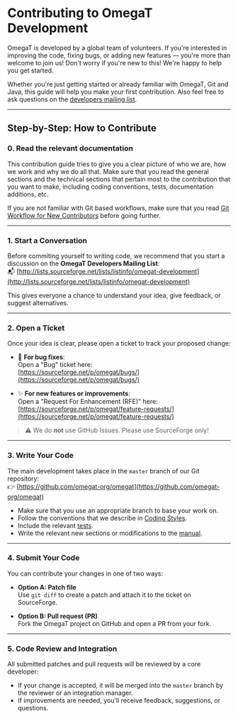 # Contributing to OmegaT Development

OmegaT is developed by a global team of volunteers. If you're interested in improving the code, fixing bugs, or adding new features — you're more than welcome to join us! Don't worry if you're new to this! We're happy to help you get started.

Whether you're just getting started or already familiar with OmegaT, Git and Java, this guide will help you make your first contribution. Also feel free to ask questions on the [developers mailing list](https://sourceforge.net/projects/omegat/lists/omegat-development).

---

## Step-by-Step: How to Contribute

### 0. Read the relevant documentation

This contribution guide tries to give you a clear picture of who we are, how we work and why we do all that. Make sure that you read the general sections and the technical sections that pertain most to the contribution that you want to make, including coding conventions, tests, documentation additions, etc.

If you are not familiar with Git based workflows, make sure that you read [Git Workflow for New Contributors](03.GitWorkFlows.md) before going further.

---

### 1. Start a Conversation

Before commiting yourself to writing code, we recommend that you start a discussion on the **OmegaT Developers Mailing List**:  
📬 [http://lists.sourceforge.net/lists/listinfo/omegat-development](http://lists.sourceforge.net/lists/listinfo/omegat-development)

This gives everyone a chance to understand your idea, give feedback, or suggest alternatives.

---

### 2. Open a Ticket

Once your idea is clear, please open a ticket to track your proposed change:

- 🐛 **For bug fixes**:  
  Open a "Bug" ticket here:  
  [https://sourceforge.net/p/omegat/bugs/](https://sourceforge.net/p/omegat/bugs/)

- ✨ **For new features or improvements**:  
  Open a "Request For Enhancement (RFE)" here:  
  [https://sourceforge.net/p/omegat/feature-requests/](https://sourceforge.net/p/omegat/feature-requests/)

> ⚠️ We do **not** use GitHub Issues. Please use SourceForge only!

---

### 3. Write Your Code

The main development takes place in the `master` branch of our Git repository:  
👉 [https://github.com/omegat-org/omegat](https://github.com/omegat-org/omegat)

- Make sure that you use an appropriate branch to base your work on.
- Follow the conventions that we describe in [Coding Styles](30.CodingStyles.md).
- Include the relevant [tests](33.TestAndCoverage.md).
- Write the relevant new sections or modifications to the [manual](40.ContributingDocument.md).

---

### 4. Submit Your Code

You can contribute your changes in one of two ways:

- **Option A: Patch file**  
  Use `git diff` to create a patch and attach it to the ticket on SourceForge.

- **Option B: Pull request (PR)**  
  Fork the OmegaT project on GitHub and open a PR from your fork.

---

### 5. Code Review and Integration

All submitted patches and pull requests will be reviewed by a core developer:

- If your change is accepted, it will be merged into the `master` branch by the reviewer or an integration manager.
- If improvements are needed, you'll receive feedback, suggestions, or questions.
